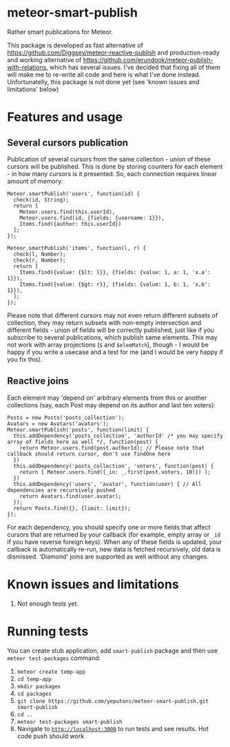 meteor-smart-publish
=============

Rather smart publications for Meteor.

This package is developed as fast alternative of https://github.com/Diggsey/meteor-reactive-publish and
production-ready and working alternative of https://github.com/erundook/meteor-publish-with-relations, which
has several issues. I've decided that fixing all of them will make me to re-write all code and here is what I've done
instead. Unfortunatelly, this package is not done yet (see 'known issues and limitations' below)

Features and usage
==================

Several cursors publication
---------------------------
Publication of several cursors from the same collection - union of these cursors will be published. This is done
by storing counters for each element - in how many cursors is it presented. So, each connection requires linear amount of memory:

```
Meteor.smartPublish('users', function(id) {
  check(id, String);
  return [
    Meteor.users.find(this.userId),
    Meteor.users.find(id, {fields: {username: 1}}),
    Items.find({author: this.userId})
  ];
});

Meteor.smartPublish('items', function(l, r) {
  check(l, Number);
  check(r, Number);
  return [
    Items.find({value: {$lt: l}}, {fields: {value: 1, a: 1, 'x.a': 1}}),
    Items.find({value: {$gt: r}}, {fields: {value: 1, b: 1, 'x.b': 1}}),
  ];
});
```

Please note that different cursors may not even return different subsets of collection, they may return subsets with non-empty intersection and
different fields - union of fields will be correctly published, just like if you subscribe to several publications, which publish same elements.
This may not work with array projections (`$` and `$elemMatch`), though - I would be happy if you write a usecase and a test for me (and I would
be very happy if you fix this).

Reactive joins
--------------

Each element may 'depend on' arbitrary elements from this or another collections (say, each Post may depend on
its author and last ten voters):

```
Posts = new Posts('posts_collection');
Avatars = new Avatars('avatars');
Meteor.smartPublish('posts', function(limit) {
  this.addDependency('posts_collection', 'authorId' /* you may specify array of fields here as well */, function(post) {
    return Meteor.users.find(post.authorId); // Please note that callback should return cursor, don't use findOne here
  })
  this.addDependency('posts_collection', 'voters', function(post) {
    return [ Meteor.users.find({_in: _.first(post.voters, 10)}) ];
  })
  this.addDependency('users', 'avatar', function(user) { // All dependencies are recursively pushed
    return Avatars.find(user.avatar);
  });
  return Posts.find({}, {limit: limit});
});
```

For each dependency, you should specify one or more fields that affect cursors that are returned by your callback (for example, empty array
or `_id` if you have reverse foreign keys). When any of these fields is updated, your callback is automatically re-run, new data is fetched
recursively, old data is dismissed. 'Diamond' joins are supported as well without any changes.

Known issues and limitations
============================
1. Not enough tests yet.

Running tests
=============
You can create stub application, add `smart-publish` package and then use `meteor test-packages` command:

1. `meteor create temp-app`
2. `cd temp-app`
3. `mkdir packages`
4. `cd packages`
5. `git clone https://github.com/yeputons/meteor-smart-publish.git smart-publish`
6. `cd ..`
7. `meteor test-packages smart-publish`
8. Navigate to <a href="http://localhost:3000">`http://localhost:3000`</a> to run tests and see results. Hot code push should work
